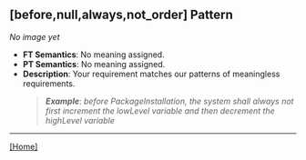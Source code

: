 ## [before,null,always,not_order] Pattern
_No image yet_
 * **FT Semantics**: No meaning assigned.
 * **PT Semantics**: No meaning assigned.
 * **Description**: Your requirement matches our patterns of meaningless requirements.
   > **_Example_**: _before PackageInstallation,  the system shall always not first  increment the lowLevel variable and then  decrement the highLevel variable_   
***
[[Home]](../semantics.md)